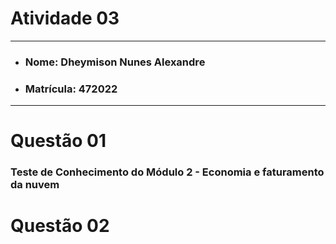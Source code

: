 # Atividade 03

---

- ### Nome: Dheymison Nunes Alexandre
- ### Matrícula: 472022
  
---

# Questão 01 

### Teste de Conhecimento do Módulo 2 - Economia e faturamento da nuvem

# Questão 02
